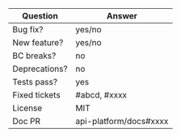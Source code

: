 | Question             | Answer
| ------------- | ---
| Bug fix?      | yes/no
| New feature?  | yes/no
| BC breaks?    | no
| Deprecations? | no
| Tests pass?   | yes
| Fixed tickets | #abcd, #xxxx
| License       | MIT
| Doc PR        | api-platform/docs#xxxx

<!-- Please note that commits may need to be squashed before the PR is made -->
